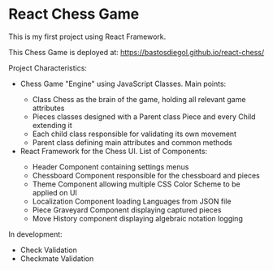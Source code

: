 # React Chess Game

This is my first project using React Framework.

This Chess Game is deployed at: https://bastosdiegol.github.io/react-chess/

Project Characteristics:

<ul>
    <li>Chess Game "Engine" using JavaScript Classes. Main points:</li>
    <ul>
        <li>Class Chess as the brain of the game, holding all relevant game attributes</li>
        <li>Pieces classes designed with a Parent class Piece and every Child extending it</li>
        <li>Each child class responsible for validating its own movement</li>
        <li>Parent class defining main attributes and common methods</li>
    </ul>
    <li>React Framework for the Chess UI. List of Components:</li>
    <ul>
        <li>Header Component containing settings menus</li>
        <li>Chessboard Component responsible for the chessboard and pieces</li>
        <li>Theme Component allowing multiple CSS Color Scheme to be applied on UI</li>
        <li>Localization Component loading Languages from JSON file</li>
        <li>Piece Graveyard Component displaying captured pieces</li>
        <li>Move History component displaying algebraic notation logging</li>
    </ul>
</ul>

In development:

<ul>
    <li>Check Validation</li>
    <li>Checkmate Validation</li>
</ul>
